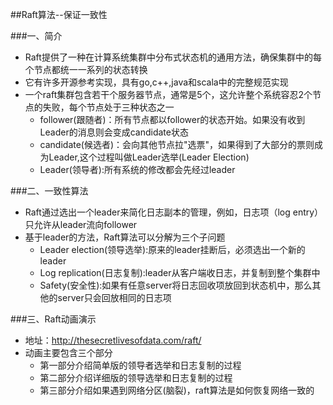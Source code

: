 ##Raft算法--保证一致性

###一、简介

* Raft提供了一种在计算系统集群中分布式状态机的通用方法，确保集群中的每个节点都统一一系列的状态转换
* 它有许多开源参考实现，具有go,c++,java和scala中的完整规范实现
* 一个raft集群包含若干个服务器节点，通常是5个，这允许整个系统容忍2个节点的失败，每个节点处于三种状态之一
    * follower(跟随者)：所有节点都以follower的状态开始。如果没有收到Leader的消息则会变成candidate状态
    * candidate(候选者)：会向其他节点拉"选票"，如果得到了大部分的票则成为Leader,这个过程叫做Leader选举(Leader Election)
    * Leader(领导者):所有系统的修改都会先经过leader
    
###二、一致性算法

* Raft通过选出一个leader来简化日志副本的管理，例如，日志项（log entry）只允许从leader流向follower
* 基于leader的方法，Raft算法可以分解为三个子问题
    * Leader election(领导选举):原来的leader挂断后，必须选出一个新的leader
    * Log replication(日志复制):leader从客户端收日志，并复制到整个集群中
    * Safety(安全性):如果有任意server将日志回收项放回到状态机中，那么其他的server只会回放相同的日志项
    
###三、Raft动画演示

* 地址：http://thesecretlivesofdata.com/raft/
* 动画主要包含三个部分
    * 第一部分介绍简单版的领导者选举和日志复制的过程
    * 第二部分介绍详细版的领导选举和日志复制的过程
    * 第三部分介绍如果遇到网络分区(脑裂)，raft算法是如何恢复网络一致的
    
 